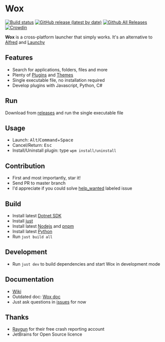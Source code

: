 Wox
===

[![Build status](https://github.com/Wox-launcher/Wox/actions/workflows/build.yml/badge.svg?branch=v2)](https://github.com/Wox-launcher/Wox/actions)
[![GitHub release (latest by date)](https://img.shields.io/github/v/release/Wox-launcher/wox?include_prereleases)](https://github.com/Wox-launcher/Wox/releases)
[![Github All Releases](https://img.shields.io/github/downloads/Wox-launcher/Wox/total.svg)](https://github.com/Wox-launcher/Wox/releases)
[![Crowdin](https://badges.crowdin.net/woxlauncher/localized.svg)](https://crowdin.com/project/woxlauncher)

**Wox** is a cross-platform launcher that simply works. It's an alternative to [Alfred](https://www.alfredapp.com/) and [Launchy](http://www.launchy.net/)

Features
--------

- Search for applications, folders, files and more
- Plenty of [Plugins]() and [Themes]()
- Single executable file, no installation required
- Develop plugins with Javascript, Python, C#

Run
------------

Download from [releases](https://github.com/Wox-launcher/Wox/releases) and run the single executable file

Usage
-----

- Launch: <kbd>Alt</kbd>/<kbd>Command</kbd>+<kbd>Space</kbd>
- Cancel/Return: <kbd>Esc</kbd>
- Install/Uninstall plugin: type `wpm install/uninstall`

Contribution
------------

- First and most importantly, star it!
- Send PR to master branch
- I'd appreciate if you could solve [help_wanted](https://github.com/Wox-launcher/Wox/issues?q=is%3Aopen+is%3Aissue+label%3A%22help+wanted%22) labeled issue

Build
-----

- Install latest [Dotnet SDK](https://dotnet.microsoft.com/en-us/download)
- Install [just](https://github.com/casey/just)
- Install latest [Nodejs](https://nodejs.org) and [pnpm](https://pnpm.io/)
- Install latest [Python](https://python.org/downloads)
- Run `just build all`

Development
-----------

- Run `just dev` to build dependencies and start Wox in development mode

Documentation
-------------

- [Wiki](https://github.com/Wox-launcher/Wox/wiki)
- Outdated doc: [Wox doc](http://doc.wox.one)
- Just ask questions in [issues](https://github.com/Wox-launcher/Wox/issues) for now

Thanks
------

- [Raygun](https://raygun.com/) for their free crash reporting account
- JetBrains for Open Source licence